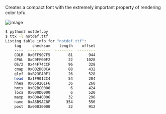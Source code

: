 Creates a compact font with the extremely important property of rendering color tofu.

![image](https://user-images.githubusercontent.com/6466432/182753562-8647da97-5b5a-4d17-8a24-5ae421d30b65.png)

```bash
$ python3 notdef.py 
$ ttx -l notdef.ttf
Listing table info for "notdef.ttf":
    tag     checksum    length    offset
    ----  ----------  --------  --------
    COLR  0x0FF907F5        81       944
    CPAL  0xC9FF00F2        22      1028
    OS/2  0x44F74CCF        96       328
    cmap  0x002D00CA        88       432
    glyf  0xB23EA0F1        26       528
    head  0x1F9012C4        54       204
    hhea  0x059201F6        36       260
    hmtx  0x02BC0000         6       424
    loca  0x000D0000         6       520
    maxp  0x00040006        32       296
    name  0xA6B9AC8F       354       556
    post  0x00030000        32       912
```
